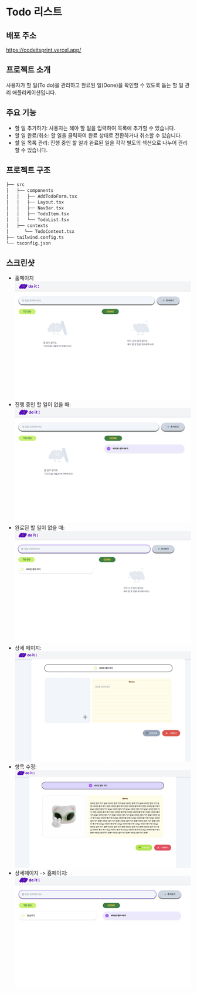 # Todo 리스트

## 배포 주소

https://codeitsprint.vercel.app/

## 프로젝트 소개

사용자가 할 일(To do)을 관리하고 완료된 일(Done)을 확인할 수 있도록 돕는 할 일 관리 애플리케이션입니다.

## 주요 기능

- 할 일 추가하기: 사용자는 해야 할 일을 입력하여 목록에 추가할 수 있습니다.
- 할 일 완료/취소: 할 일을 클릭하여 완료 상태로 전환하거나 취소할 수 있습니다.
- 할 일 목록 관리: 진행 중인 할 일과 완료된 일을 각각 별도의 섹션으로 나누어 관리할 수 있습니다.

## 프로젝트 구조

```
├── src
│   ├── components
│   │   ├── AddTodoForm.tsx
│   │   ├── Layout.tsx
│   │   ├── NavBar.tsx
│   │   ├── TodoItem.tsx
│   │   └── TodoList.tsx
│   ├── contexts
│      └── TodoContext.tsx
├── tailwind.config.ts
└── tsconfig.json
```

## 스크린샷

- 홈페이지
  ![home](/todolist/image/home.png)
- 진행 중인 할 일이 없을 때:
  ![emptytodo](/todolist/image/done.png)
- 완료된 할 일이 없을 때:
  ![emptydone](/todolist/image/todo.png)
- 상세 페이지:
  ![emptydone](/todolist/image/details.png)
- 항목 수정:
  ![emptydone](/todolist/image/edit.png)
- 상세페이지 -> 홈페이지:
  ![emptydone](/todolist/image/home2.png)
